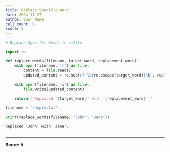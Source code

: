 ```yaml
---
title: Replace-Specific-Word
date: 2024-11-27
author: Your Name
cell_count: 6
score: 5
---
```


```python
# Replace Specific Words in a File
```


```python
import re
```


```python
def replace_words(filename, target_word, replacement_word):
    with open(filename, 'r') as file:
        content = file.read()
        updated_content = re.sub(rf'\b{re.escape(target_word)}\b', replacement_word, content)
    
    with open(filename, 'w') as file:
        file.write(updated_content)
    
    return f"Replaced '{target_word}' with '{replacement_word}'."
```


```python
filename = 'sample.txt'
```


```python
print(replace_words(filename, "John", "Jane"))
```

    Replaced 'John' with 'Jane'.



```python

```


---
**Score: 5**
